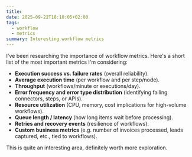 ```yaml
---
title:
date: 2025-09-22T18:10:05+02:00
tags:
  - workflow
  - metrics
summary: Interesting workflow metrics
---
```

I've been researching the importance of workflow metrics. Here's a short list of the most important metrics I'm considering:

- **Execution success vs. failure rates** (overall reliability).
- **Average execution time** (per workflow and per step/node).
- **Throughput** (workflows/minute or executions/day).
- **Error frequency and error type distribution** (identifying failing connectors, steps, or APIs).
- **Resource utilization** (CPU, memory, cost implications for high-volume workflows).
- **Queue length / latency** (how long items wait before processing).
- **Retries and recovery events** (resilience of workflows).
- **Custom business metrics** (e.g. number of invoices processed, leads captured, etc., tied to workflows).

This is quite an interesting area, definitely worth more exploration.